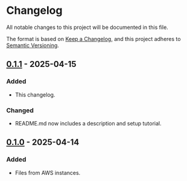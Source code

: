 # Changelog

All notable changes to this project will be documented in this file.

The format is based on [Keep a Changelog](https://keepachangelog.com/en/1.1.0/),
and this project adheres to [Semantic Versioning](https://semver.org/spec/v2.0.0.html).

## [0.1.1] - 2025-04-15

### Added

- This changelog.

### Changed

- README.md now includes a description and setup tutorial.

## [0.1.0] - 2025-04-14

### Added

- Files from AWS instances.

[0.1.1]: https://github.com/jno-de/AmazonPriceMatching/compare/v0.1.0...v0.1.1
[0.1.0]: https://github.com/jno-de/AmazonPriceMatching/releases/tag/v0.1.0
